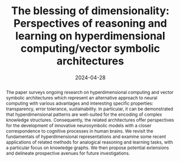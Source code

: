 ---
title: 'The blessing of dimensionality: Perspectives of reasoning and learning on hyperdimensional computing/vector symbolic architectures'

# Authors
# A YAML list of author names
# If you created a profile for a user (e.g. the default `admin` user at `content/authors/admin/`), 
# write the username (folder name) here, and it will be replaced with their full name and linked to their profile.
authors:
- Nicola Fanizzi
- Claudia d'Amato

# Author notes (such as 'Equal Contribution')
# A YAML list of notes for each author in the above `authors` list
author_notes: []

date: '2024-04-28'

# Date to publish webpage (NOT necessarily Bibtex publication's date).
publishDate: ''

# Publication type.
# A single CSL publication type but formatted as a YAML list (for Hugo requirements).
publication_types:
- article-journal

# Publication name and optional abbreviated publication name.
publication: '*Neurosymbolic Artificial Intelligence*'
publication_short: 'NAI'

doi: '10.3233/NAI-240675'

abstract: 'The paper surveys ongoing research on hyperdimensional computing and vector symbolic architectures which represent an alternative approach to neural computing with various advantages and interesting specific properties: transparency, error tolerance, sustainability. In particular, it can be demonstrated that hyperdimensional patterns are well-suited for the encoding of complex knowledge structures. Consequently, the related architectures offer perspectives for the development of innovative neurosymbolic models with a closer correspondence to cognitive processes in human brains. We revisit the fundamentals of hyperdimensional representations and examine some recent applications of related methods for analogical reasoning and learning tasks, with a particular focus on knowledge graphs. We then propose potential extensions and delineate prospective avenues for future investigations.'

# Summary. An optional shortened abstract.
summary: ''

tags: []

# Display this page in a list of Featured pages?
featured: false

# Links
url_pdf: 'https://neurosymbolic-ai-journal.com/system/files/nai-paper-675.pdf'
url_code: ''

# Custom links (uncomment lines below)
# links:
# - name: Custom Link
#   url: http://example.org

# Publication image
# Add an image named `featured.jpg/png` to your page's folder then add a caption below.
image:
  caption: ''
  focal_point: ''
  preview_only: false

# Associated Projects (optional).
#   Associate this publication with one or more of your projects.
#   Simply enter your project's folder or file name without extension.
#   E.g. `projects: ['internal-project']` links to `content/project/internal-project/index.md`.
#   Otherwise, set `projects: []`.
projects: []

share: false
---